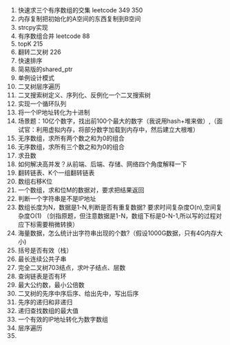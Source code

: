 1. 快速求三个有序数组的交集                  leetcode 349 350
2. 内存复制把初始化的A空间的东西复制到B空间  
3. strcpy实现  
4. 有序数组合并  leetcode 88
5. topK  215
6. 翻转二叉树  226
7. 快速排序  
8. 简易版的shared_ptr  
9. 单例设计模式  
10. 二叉树层序遍历  
11. 二叉搜索树定义、序列化、反例化一个二叉搜索树  
12. 实现一个循环队列  
13. 将一个IP地址转化为十进制  
14. 场景题：10亿个数字，找出前100个最大的数字（我说用hash+堆来做）,（面试官：利用虚拟内存，将部分数字加载到内存中，然后建立大根堆）  
15. 无序数组，求所有两个数之和为0的组合  
16. 无序数组，求所有三个数之和为0的组合  
17. 求丑数  
18. 如何解决高并发？从前端、后端、存储、网络四个角度解释一下  
19. 翻转链表、K个一组翻转链表  
20. 数组右移K位  
21. 一个数组，求和位M的数据对，要求把结果返回  
22. 判断一个字符串是不是IP地址  
23. 数组长度为N，数据是1-N,判断是否有重复数据?  要求时间复杂度O(n),空间复杂度O(1)
（剑指原题，但注意数据是1-N，数组下标是0-N-1,所以写的过程对应下标需要稍微转换）
24. 海量数据，怎么统计出字符串出现的个数?（假设1000G数据，只有4G内存大小)  
25. 括号是否有效（栈）  
26. 最长连续公共子串  
27. 完全二叉树703结点，求叶子结点、层数  
28. 查询链表是否有环  
29. 最大公约数，最小公倍数  
30. 二叉树的先序中序后序、给出先中，写出后序  
31. 先序的递归和非递归  
32. 递归查找数组的最大值  
33. 一个有效的IP地址转化为数字数组  
34. 层序遍历  
35. 